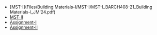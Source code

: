 - [MST-I](Files/Building Materials-I/MST-I/MST-I_BARCH408-21_Building Materials-I_JM'24.pdf)
- [MST-II]()
- [Assignment-I]()
- [Assignment-II]()
